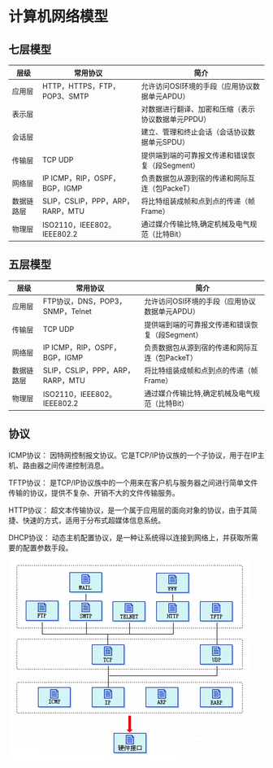 # 计算机网络模型

## 七层模型

层级|常用协议|简介
---|---|---
应用层|HTTP，HTTPS，FTP，POP3、SMTP |允许访问OSI环境的手段（应用协议数据单元APDU）
表示层| |对数据进行翻译、加密和压缩（表示协议数据单元PPDU）
会话层| |建立、管理和终止会话（会话协议数据单元SPDU）
传输层|TCP UDP |提供端到端的可靠报文传递和错误恢复（段Segment）
网络层|IP ICMP，RIP，OSPF，BGP，IGMP|负责数据包从源到宿的传递和网际互连（包PackeT）
数据链路层|SLIP，CSLIP，PPP，ARP，RARP，MTU|将比特组装成帧和点到点的传递（帧Frame）
物理层|ISO2110，IEEE802。IEEE802.2 |通过媒介传输比特,确定机械及电气规范（比特Bit）

## 五层模型

层级|常用协议|简介
---|---|---
应用层|FTP协议，DNS，POP3，SNMP，Telnet|允许访问OSI环境的手段（应用协议数据单元APDU）
传输层|TCP UDP |提供端到端的可靠报文传递和错误恢复（段Segment）
网络层|IP ICMP，RIP，OSPF，BGP，IGMP|负责数据包从源到宿的传递和网际互连（包PackeT）
数据链路层|SLIP，CSLIP，PPP，ARP，RARP，MTU|将比特组装成帧和点到点的传递（帧Frame）
物理层|ISO2110，IEEE802。IEEE802.2 |通过媒介传输比特,确定机械及电气规范（比特Bit）

## 协议

ICMP协议： 因特网控制报文协议。它是TCP/IP协议族的一个子协议，用于在IP主机、路由器之间传递控制消息。

TFTP协议： 是TCP/IP协议族中的一个用来在客户机与服务器之间进行简单文件传输的协议，提供不复杂、开销不大的文件传输服务。

HTTP协议： 超文本传输协议，是一个属于应用层的面向对象的协议，由于其简捷、快速的方式，适用于分布式超媒体信息系统。

DHCP协议： 动态主机配置协议，是一种让系统得以连接到网络上，并获取所需要的配置参数手段。

![协议](../images/协议.jpg)
